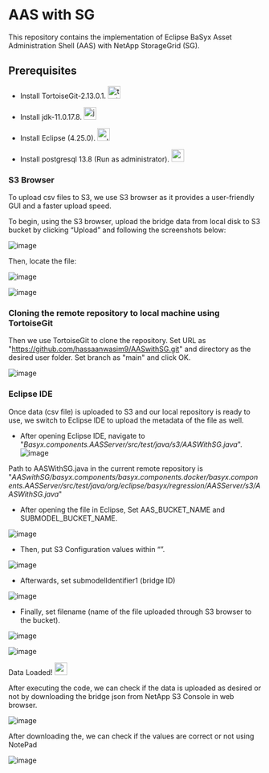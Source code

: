 # AAS with SG

This repository contains the implementation of Eclipse BaSyx Asset Administration Shell (AAS) with NetApp StorageGrid (SG).

## Prerequisites
 - Install TortoiseGit-2.13.0.1. <img src="https://user-images.githubusercontent.com/32246811/216552329-3a2cdc03-7f0e-4fd2-930f-690b19c0e203.png" alt="tortgit" width="25"/>

 - Install jdk-11.0.17.8. <img src="https://user-images.githubusercontent.com/32246811/216548182-4ca8da82-96e5-4144-bf08-391bef460d08.png" alt="javadsk" width="25"/>

 - Install Eclipse (4.25.0). <img src="https://user-images.githubusercontent.com/32246811/216552744-672f838f-2823-45ff-8e4c-df349864bb64.png"  alt="eclipse" width="25"/>

 - Install postgresql 13.8 (Run as administrator). <img src="https://user-images.githubusercontent.com/32246811/216552772-8cf7a495-8f8e-487e-9681-d820f16e67d7.png"  alt="psql" width="25"/>

### S3 Browser

To upload csv files to S3, we use S3 browser as it provides a user-friendly GUI and a faster upload speed.

To begin, using the S3 browser, upload the bridge data from local disk to S3 bucket by clicking “Upload” and following the screenshots below:
 
![image](https://user-images.githubusercontent.com/32246811/214176666-e16a92ce-b74d-4fd3-b2e6-ec06f18c87c3.png)
 
Then, locate the file:
 
![image](https://user-images.githubusercontent.com/32246811/214176736-9f2f3ac3-fe86-4ee8-9433-a56062b940a4.png)

![image](https://user-images.githubusercontent.com/32246811/214176758-cccde9ea-9a80-423f-9720-9cb3a27d9cdf.png)

### Cloning the remote repository to local machine using TortoiseGit

Then we use TortoiseGit to clone the repository.
Set URL as "https://github.com/hassaanwasim9/AASwithSG.git" and directory as the desired user folder.
Set branch as "main" and click OK.

![image](https://user-images.githubusercontent.com/32246811/216554783-d1bd6ecb-07d6-4054-b21d-c64a8243921b.png)


### Eclipse IDE

Once data (csv file) is uploaded to S3 and our local repository is ready to use, we switch to Eclipse IDE to upload the metadata of the file as well.

 - After opening Eclipse IDE, navigate to "*Basyx.components.AASServer/src/test/java/s3/AASWithSG.java*".
![image](https://user-images.githubusercontent.com/32246811/216555915-b5377a17-a248-4b61-b7e8-4e3100e80897.png)

Path to AASWithSG.java in the current remote repository is "*AASwithSG/basyx.components/basyx.components.docker/basyx.components.AASServer/src/test/java/org/eclipse/basyx/regression/AASServer/s3/AASWithSG.java*"

 - After opening the file in Eclipse, Set AAS_BUCKET_NAME and SUBMODEL_BUCKET_NAME.

 ![image](https://user-images.githubusercontent.com/32246811/214176792-dc38fbe8-c34a-4380-965a-79b07b4e05cf.png)


 - Then, put S3 Configuration values within “”.

 ![image](https://user-images.githubusercontent.com/32246811/214176823-0afb47c1-932a-42d7-aaac-33c285eb650f.png)

 - Afterwards, set submodelIdentifier1 (bridge ID)

 ![image](https://user-images.githubusercontent.com/32246811/214176837-73b75508-b811-4f29-91c6-5e4c61f73c50.png)


 - Finally, set filename (name of the file uploaded through S3 browser to the bucket).

![image](https://user-images.githubusercontent.com/32246811/214176852-78c23a72-25a2-45cf-990b-c95c81a8974e.png)


 
![image](https://user-images.githubusercontent.com/32246811/214176862-1c248428-5b96-46f0-bea8-1755f08fdc54.png)

 Data Loaded! <img src="https://user-images.githubusercontent.com/32246811/216558327-62778cf0-dd2b-4f8c-ab5b-73293dfed2c0.png" alt="smiley" width=25>


After executing the code, we can check if the data is uploaded as desired or not by downloading the bridge json from NetApp S3 Console in web browser.

![image](https://user-images.githubusercontent.com/32246811/214176884-27077a14-5f7e-4f6a-9128-f78dbe6ebce0.png)
 

After downloading the, we can check if the values are correct or not using NotePad

 ![image](https://user-images.githubusercontent.com/32246811/214176899-25660f8f-7394-4e7c-b1ce-c76c19443bdc.png)


